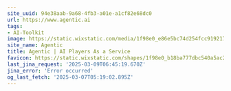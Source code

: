 ```yaml
---
site_uuid: 94e38aab-9a68-4fb3-a01e-a1cf82e68dc0
url: https://www.agentic.ai
tags:
- AI-Toolkit
image: https://static.wixstatic.com/media/1f98e0_e86e5bc74d254fcc919217c0e3121efe~mv2.jpg/v1/fill/w_600,h_315,al_c/1f98e0_e86e5bc74d254fcc919217c0e3121efe~mv2.jpg
site_name: Agentic
title: Agentic | AI Players As a Service
favicon: https://static.wixstatic.com/shapes/1f98e0_b18ba777dbc540a5ac25df4ffeba76aa.svg
last_jina_request: '2025-03-09T06:45:19.670Z'
jina_error: 'Error occurred'
og_last_fetch: '2025-03-07T05:19:02.895Z'
---
```


